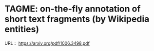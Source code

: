 # TAGME: on-the-fly annotation of short text fragments (by Wikipedia entities)

URL： https://arxiv.org/pdf/1006.3498.pdf
